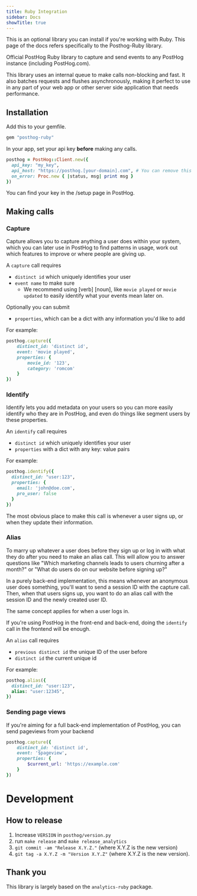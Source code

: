 ```yaml
---
title: Ruby Integration
sidebar: Docs
showTitle: true
---
```


This is an optional library you can install if you're working with Ruby. This page of the docs refers specifically to the Posthog-Ruby library.

Official PostHog Ruby library to capture and send events to any PostHog instance (including PostHog.com).

This library uses an internal queue to make calls non-blocking and fast. It also batches requests and flushes asynchronously, making it perfect to use in any part of your web app or other server side application that needs performance.

## Installation 

Add this to your gemfile.

```ruby
gem "posthog-ruby"
```

In your app, set your api key **before** making any calls.

```ruby
posthog = PostHog::Client.new({
  api_key: "my_key",
  api_host: "https://posthog.[your-domain].com", # You can remove this line if you're using app.posthog.com
  on_error: Proc.new { |status, msg| print msg }
})
```

You can find your key in the /setup page in PostHog.

## Making calls

### Capture

Capture allows you to capture anything a user does within your system, which you can later use in PostHog to find patterns in usage, work out which features to improve or where people are giving up.

A `capture` call requires
 - `distinct id` which uniquely identifies your user
 - `event name` to make sure 
   - We recommend using [verb] [noun], like `movie played` or `movie updated` to easily identify what your events mean later on.

Optionally you can submit
- `properties`, which can be a dict with any information you'd like to add

For example:
```ruby
posthog.capture({
    distinct_id: 'distinct id',
    event: 'movie played',
    properties: {
        movie_id: '123',
        category: 'romcom'
    }
})
```

### Identify
Identify lets you add metadata on your users so you can more easily identify who they are in PostHog, and even do things like segment users by these properties.

An `identify` call requires
- `distinct id` which uniquely identifies your user
- `properties` with a dict with any key: value pairs 

For example:
```ruby
posthog.identify({
  distinct_id: "user:123",
  properties: {
    email: 'john@doe.com',
    pro_user: false
  }
})
```

The most obvious place to make this call is whenever a user signs up, or when they update their information.

### Alias

To marry up whatever a user does before they sign up or log in with what they do after you need to make an alias call. This will allow you to answer questions like "Which marketing channels leads to users churning after a month?" or "What do users do on our website before signing up?"

In a purely back-end implementation, this means whenever an anonymous user does something, you'll want to send a session ID with the capture call. Then, when that users signs up, you want to do an alias call with the session ID and the newly created user ID.

The same concept applies for when a user logs in.

If you're using PostHog in the front-end and back-end, doing the `identify` call in the frontend will be enough.

An `alias` call requires
- `previous distinct id` the unique ID of the user before
- `distinct id` the current unique id

For example:
```ruby
posthog.alias({
  distinct_id: "user:123",
  alias: "user:12345",
})
```

### Sending page views

If you're aiming for a full back-end implementation of PostHog, you can send pageviews from your backend

```ruby
posthog.capture({
    distinct_id: 'distinct id',
    event: '$pageview',
    properties: {
        $current_url: 'https://example.com'
    }
})
```

# Development

## How to release
1. Increase `VERSION` in `posthog/version.py`
2. run `make release` and `make release_analytics`
3. `git commit -am "Release X.Y.Z."` (where X.Y.Z is the new version)
4. `git tag -a X.Y.Z -m "Version X.Y.Z"` (where X.Y.Z is the new version).

## Thank you

This library is largely based on the `analytics-ruby` package.
